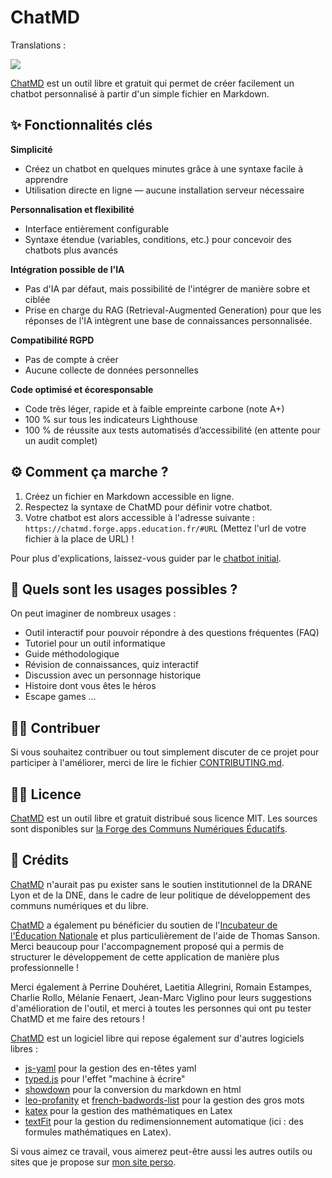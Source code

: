 # ChatMD

Translations :

[![](https://img.shields.io/badge/%F0%9F%87%AC%F0%9F%87%A7_README-EN-A1C)](https://github.com/eyssette/chatMD/blob/main/README.en.md)


[ChatMD](https://chatmd.forge.apps.education.fr/) est un outil libre et gratuit qui permet de créer facilement un chatbot personnalisé à partir d'un simple fichier en Markdown.

## ✨ Fonctionnalités clés

**Simplicité**
- Créez un chatbot en quelques minutes grâce à une syntaxe facile à apprendre
- Utilisation directe en ligne — aucune installation serveur nécessaire

**Personnalisation et flexibilité**
- Interface entièrement configurable
- Syntaxe étendue (variables, conditions, etc.) pour concevoir des chatbots plus avancés

**Intégration possible de l'IA**
- Pas d'IA par défaut, mais possibilité de l'intégrer de manière sobre et ciblée
- Prise en charge du RAG (Retrieval-Augmented Generation) pour que les réponses de l'IA intègrent une base de connaissances personnalisée.

**Compatibilité RGPD**
- Pas de compte à créer
- Aucune collecte de données personnelles

**Code optimisé et écoresponsable**
- Code très léger, rapide et à faible empreinte carbone (note A+)
- 100 % sur tous les indicateurs Lighthouse
- 100 % de réussite aux tests automatisés d’accessibilité (en attente pour un audit complet)


## ⚙️ Comment ça marche ?

1. Créez un fichier en Markdown accessible en ligne.
2. Respectez la syntaxe de ChatMD pour définir votre chatbot.
3. Votre chatbot est alors accessible à l'adresse suivante : `https://chatmd.forge.apps.education.fr/#URL` (Mettez l'url de votre fichier à la place de URL) !

Pour plus d'explications, laissez-vous guider par le [chatbot initial](https://chatmd.forge.apps.education.fr/).

## 🎯 Quels sont les usages possibles ?

On peut imaginer de nombreux usages :
- Outil interactif pour pouvoir répondre à des questions fréquentes (FAQ)
- Tutoriel pour un outil informatique
- Guide méthodologique
- Révision de connaissances, quiz interactif
- Discussion avec un personnage historique
- Histoire dont vous êtes le héros
- Escape games …

## 🙋‍♀️ Contribuer

Si vous souhaitez contribuer ou tout simplement discuter de ce projet pour participer à l'améliorer, merci de lire le fichier [CONTRIBUTING.md](https://forge.apps.education.fr/chatMD/chatMD.forge.apps.education.fr/-/blob/main/CONTRIBUTING.md?ref_type=heads).

## 👩‍⚖️ Licence

[ChatMD](https://chatmd.forge.apps.education.fr/) est un outil libre et gratuit distribué sous licence MIT. Les sources sont disponibles sur [la Forge des Communs Numériques Éducatifs](https://forge.apps.education.fr/chatMD/chatMD.forge.apps.education.fr).

## 🙏 Crédits

[ChatMD](https://chatmd.forge.apps.education.fr/) n'aurait pas pu exister sans le soutien institutionnel de la DRANE Lyon et de la DNE, dans le cadre de leur politique de développement des communs numériques et du libre.

[ChatMD](https://chatmd.forge.apps.education.fr/) a également pu bénéficier du soutien de l'[Incubateur de l'Éducation Nationale](https://incubateur.education.gouv.fr/) et plus particulièrement de l'aide de Thomas Sanson. Merci beaucoup pour l'accompagnement proposé qui a permis de structurer le développement de cette application de manière plus professionnelle !

Merci également à Perrine Douhéret, Laetitia Allegrini, Romain Estampes, Charlie Rollo, Mélanie Fenaert, Jean-Marc Viglino pour leurs suggestions d'amélioration de l'outil, et merci à toutes les personnes qui ont pu tester ChatMD et me faire des retours !

[ChatMD](https://chatmd.forge.apps.education.fr/) est un logiciel libre qui repose également sur d'autres logiciels libres :
- [js-yaml](https://github.com/nodeca/js-yaml) pour la gestion des en-têtes yaml
- [typed.js](https://github.com/mattboldt/typed.js) pour l'effet "machine à écrire"
- [showdown](https://github.com/showdownjs/showdown) pour la conversion du markdown en html
- [leo-profanity](https://github.com/jojoee/leo-profanity) et [french-badwords-list](https://github.com/darwiin/french-badwords-list/) pour la gestion des gros mots
- [katex](https://katex.org/) pour la gestion des mathématiques en Latex
- [textFit](https://github.com/STRML/textFit) pour la gestion du redimensionnement automatique (ici : des formules mathématiques en Latex).

Si vous aimez ce travail, vous aimerez peut-être aussi les autres outils ou sites que je propose sur [mon site perso](https://eyssette.forge.apps.education.fr).